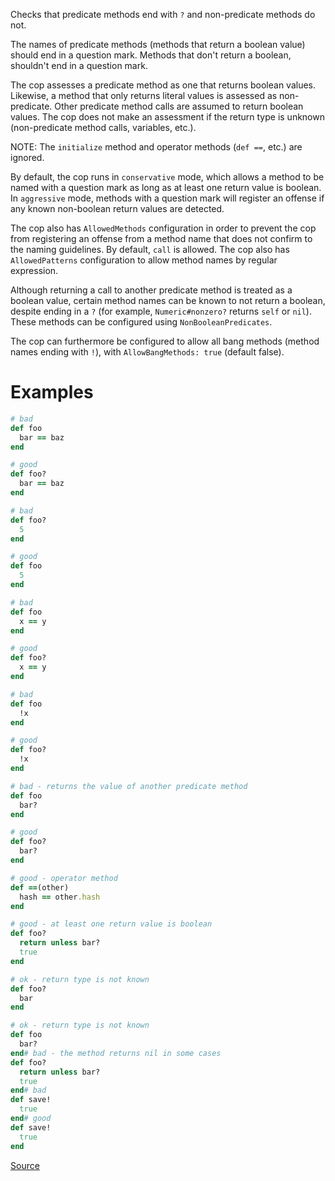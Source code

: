 
Checks that predicate methods end with `?` and non-predicate methods do not.

The names of predicate methods (methods that return a boolean value) should end
in a question mark. Methods that don't return a boolean, shouldn't
end in a question mark.

The cop assesses a predicate method as one that returns boolean values. Likewise,
a method that only returns literal values is assessed as non-predicate. Other predicate
method calls are assumed to return boolean values. The cop does not make an assessment
if the return type is unknown (non-predicate method calls, variables, etc.).

NOTE: The `initialize` method and operator methods (`def ==`, etc.) are ignored.

By default, the cop runs in `conservative` mode, which allows a method to be named
with a question mark as long as at least one return value is boolean. In `aggressive`
mode, methods with a question mark will register an offense if any known non-boolean
return values are detected.

The cop also has `AllowedMethods` configuration in order to prevent the cop from
registering an offense from a method name that does not confirm to the naming
guidelines. By default, `call` is allowed. The cop also has `AllowedPatterns`
configuration to allow method names by regular expression.

Although returning a call to another predicate method is treated as a boolean value,
certain method names can be known to not return a boolean, despite ending in a `?`
(for example, `Numeric#nonzero?` returns `self` or `nil`). These methods can be
configured using `NonBooleanPredicates`.

The cop can furthermore be configured to allow all bang methods (method names
ending with `!`), with `AllowBangMethods: true` (default false).

# Examples

```ruby
# bad
def foo
  bar == baz
end

# good
def foo?
  bar == baz
end

# bad
def foo?
  5
end

# good
def foo
  5
end

# bad
def foo
  x == y
end

# good
def foo?
  x == y
end

# bad
def foo
  !x
end

# good
def foo?
  !x
end

# bad - returns the value of another predicate method
def foo
  bar?
end

# good
def foo?
  bar?
end

# good - operator method
def ==(other)
  hash == other.hash
end

# good - at least one return value is boolean
def foo?
  return unless bar?
  true
end

# ok - return type is not known
def foo?
  bar
end

# ok - return type is not known
def foo
  bar?
end# bad - the method returns nil in some cases
def foo?
  return unless bar?
  true
end# bad
def save!
  true
end# good
def save!
  true
end
```

[Source](http://www.rubydoc.info/gems/rubocop/RuboCop/Cop/Naming/PredicateMethod)